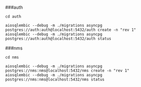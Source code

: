 ###auth

    cd auth

    aiosqlembic --debug -m ./migrations asyncpg postgres://auth:auth@localhost:5432/auth create -n "rev 1"
    aiosqlembic --debug -m ./migrations asyncpg postgres://auth:auth@localhost:5432/auth status

###nms

    cd nms

    aiosqlembic --debug -m ./migrations asyncpg postgres://nms:nms@localhost:5432/nms create -n "rev 1"
    aiosqlembic --debug -m ./migrations asyncpg postgres://nms:nms@localhost:5432/nms status
